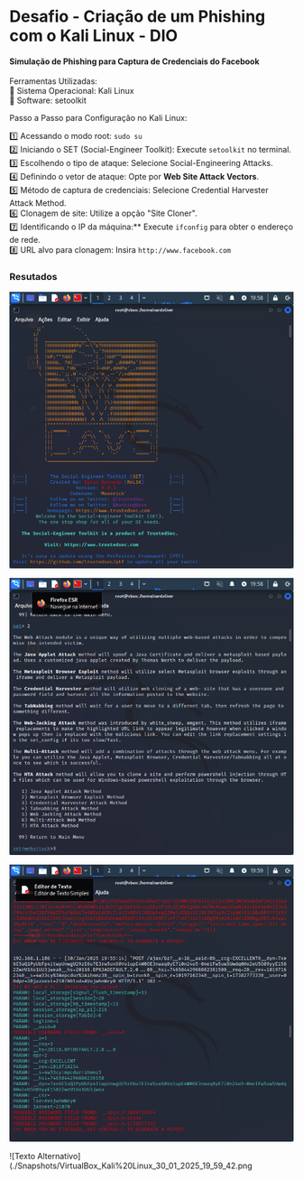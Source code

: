 # Desafio - Criação de um Phishing com o Kali Linux - DIO 

#### Simulação de Phishing para Captura de Credenciais do Facebook  

Ferramentas Utilizadas: 
<br>
🔹 Sistema Operacional: Kali Linux 
<br> 
🔹 Software: setoolkit  

Passo a Passo para Configuração no Kali Linux:

1️⃣ Acessando o modo root: `sudo su`  
2️⃣ Iniciando o SET (Social-Engineer Toolkit): Execute `setoolkit` no terminal.  
3️⃣ Escolhendo o tipo de ataque: Selecione Social-Engineering Attacks.  
4️⃣ Definindo o vetor de ataque: Opte por **Web Site Attack Vectors**.  
5️⃣ Método de captura de credenciais: Selecione Credential Harvester Attack Method.  
6️⃣ Clonagem de site: Utilize a opção "Site Cloner".  
7️⃣ Identificando o IP da máquina:** Execute `ifconfig` para obter o endereço de rede.  
8️⃣ URL alvo para clonagem: Insira `http://www.facebook.com` 

### Resutados
![Texto Alternativo](./Snapshots/VirtualBox_Kali%20Linux_30_01_2025_19_58_14.png)

![Texto Alternativo](./Snapshots/VirtualBox_Kali%20Linux_30_01_2025_19_58_36.png)

![Texto Alternativo](./Snapshots/VirtualBox_Kali%20Linux_30_01_2025_19_59_19.png)

![Texto Alternativo](./Snapshots/VirtualBox_Kali%20Linux_30_01_2025_19_59_42.png